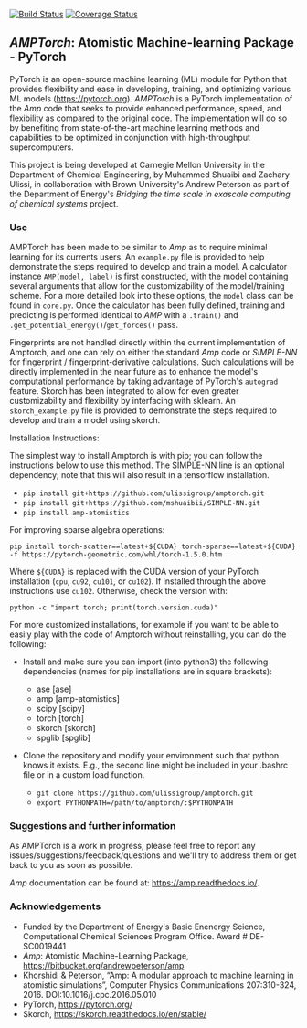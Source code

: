 [![Build Status](https://travis-ci.org/ulissigroup/amptorch.svg?branch=master)](https://travis-ci.org/ulissigroup/amptorch)
[![Coverage Status](https://coveralls.io/repos/github/ulissigroup/amptorch/badge.svg?branch=master)](https://coveralls.io/github/ulissigroup/amptorch?branch=master)
## *AMPTorch*: Atomistic Machine-learning Package - PyTorch

PyTorch is an open-source machine learning (ML) module for Python that provides flexibility and ease in developing, training, and optimizing various ML models (https://pytorch.org). *AMPTorch* is a PyTorch implementation of the *Amp* code that seeks to provide enhanced performance, speed, and flexibility as compared to the original code. The implementation will do so by benefiting from state-of-the-art machine learning methods and capabilities to be optimized in conjunction with high-throughput supercomputers.

This project is being developed at Carnegie Mellon University in the Department of Chemical Engineering, by Muhammed Shuaibi and Zachary Ulissi, in collaboration with Brown University's Andrew Peterson as part of the Department of Energy's *Bridging the time scale in exascale computing of chemical systems* project. 

### Use

AMPTorch has been made to be similar to *Amp* as to require minimal learning for its currents users. An `example.py` file is provided to help demonstrate the steps required to develop and train a model. A calculator instance `AMP(model, label)` is first constructed, with the model containing several arguments that allow for the customizability of the model/training scheme. For a more detailed look into these options, the `model` class can be found in `core.py`. Once the calculator has been fully defined, training and predicting is performed identical to *AMP* with a `.train()` and `.get_potential_energy()`/`get_forces()` pass.

Fingerprints are not handled directly within the current implementation of Amptorch, and one can rely on either the standard *Amp* code or *SIMPLE-NN* for fingerprint / fingerprint-derivative calculations.  Such calculations will be directly implemented in the near future as to enhance the model's computational performance by taking advantage of PyTorch's ```autograd``` feature. Skorch has been integrated to allow for even greater customizability and flexibility by interfacing with sklearn. An `skorch_example.py` file is provided to demonstrate the steps required to develop and train a model using skorch.

Installation Instructions:

The simplest way to install Amptorch is with pip; you can follow the instructions below to use this method. The SIMPLE-NN line is an optional dependency; note that this will also result in a tensorflow installation.

- ```pip install git+https://github.com/ulissigroup/amptorch.git```
- ```pip install git+https://github.com/mshuaibii/SIMPLE-NN.git```
- ```pip install amp-atomistics```

For improving sparse algebra operations:
```
pip install torch-scatter==latest+${CUDA} torch-sparse==latest+${CUDA} -f https://pytorch-geometric.com/whl/torch-1.5.0.htm
```
Where ```${CUDA}``` is replaced with the CUDA version of your PyTorch installation (`cpu`, `cu92`, `cu101`, or `cu102`). If installed through the above instructions use ```cu102```. Otherwise, check the version with:
```
python -c "import torch; print(torch.version.cuda)"
```

For more customized installations, for example if you want to be able to easily play with the code of Amptorch without reinstalling, you can do the following:

- Install and make sure you can import (into python3) the following dependencies (names for pip installations are in square brackets):
    - ase [ase]
    - amp [amp-atomistics]
    - scipy [scipy]
    - torch [torch]
    - skorch [skorch]
    - spglib [spglib]

- Clone the repository and modify your environment such that python knows it exists. E.g., the second line might be included in your .bashrc file or in a custom load function.

    - ```git clone https://github.com/ulissigroup/amptorch.git```
    - ```export PYTHONPATH=/path/to/amptorch/:$PYTHONPATH```

### Suggestions and further information

As AMPTorch is a work in progress, please feel free to report any issues/suggestions/feedback/questions and we'll try to address them or get back to you as soon as possible.

*Amp* documentation can be found at: https://amp.readthedocs.io/.

### Acknowledgements 
- Funded by the Department of Energy's Basic Enenergy Science, Computational Chemical Sciences Program Office. Award # DE-SC0019441
- *Amp*: Atomistic Machine-Learning Package, https://bitbucket.org/andrewpeterson/amp
- Khorshidi & Peterson, “Amp: A modular approach to machine learning in atomistic simulations”, Computer Physics Communications 207:310-324, 2016. DOI:10.1016/j.cpc.2016.05.010
- PyTorch, https://pytorch.org/
- Skorch, https://skorch.readthedocs.io/en/stable/
